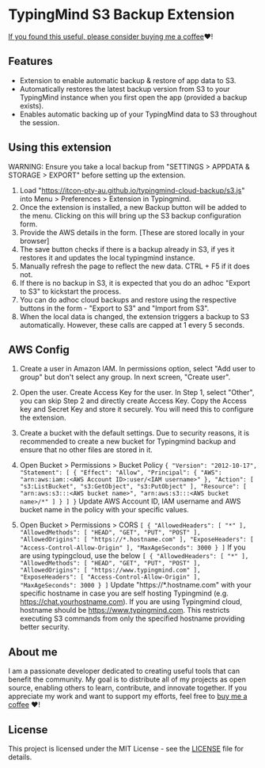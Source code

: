 # TypingMind S3 Backup Extension

[If you found this useful, please consider buying me a coffee](https://buymeacoffee.com/itcon):heart:!

## Features
- Extension to enable automatic backup & restore of app data to S3.
- Automatically restores the latest backup version from S3 to your TypingMind instance when you first open the app (provided a backup exists).
- Enables automatic backing up of your TypingMind data to S3 throughout the session.
  
## Using this extension
WARNING: Ensure you take a local backup from "SETTINGS > APPDATA & STORAGE > EXPORT" before setting up the extension.
1. Load "https://itcon-pty-au.github.io/typingmind-cloud-backup/s3.js" into Menu > Preferences > Extension in Typingmind.
2. Once the extension is installed, a new Backup button will be added to the menu. Clicking on this will bring up the S3 backup configuration form.
3. Provide the AWS details in the form. [These are stored locally in your browser]
4. The save button checks if there is a backup already in S3, if yes it restores it and updates the local typingmind instance.
5. Manually refresh the page to reflect the new data. CTRL + F5 if it does not.
4. If there is no backup in S3, it is expected that you do an adhoc "Export to S3" to kickstart the process.
3. You can do adhoc cloud backups and restore using the respective buttons in the form - "Export to S3" and "Import from S3".
4. When the local data is changed, the extension triggers a backup to S3 automatically. However, these calls are capped at 1 every 5 seconds.

## AWS Config
1. Create a user in Amazon IAM. In permissions option, select "Add user to group" but don't select any group. In next screen, "Create user".
2. Open the user. Create Access Key for the user. In Step 1, select "Other", you can skip Step 2 and directly create Access Key. Copy the Access key and Secret Key and store it securely. You will need this to configure the extension.
3. Create a bucket with the default settings. Due to security reasons, it is recommended to create a new bucket for Typingmind backup and ensure that no other files are stored in it.
4. Open Bucket > Permissions > Bucket Policy
``
{
    "Version": "2012-10-17",
    "Statement": [
        {
            "Effect": "Allow",
            "Principal": {
                "AWS": "arn:aws:iam::<AWS Account ID>:user/<IAM username>"
            },
            "Action": [
                "s3:ListBucket",
                "s3:GetObject",
                "s3:PutObject"
            ],
            "Resource": [
                "arn:aws:s3:::<AWS bucket name>",
                "arn:aws:s3:::<AWS bucket name>/*"
            ]
        }
    ]
}
``
Update AWS Account ID, IAM username and AWS bucket name in the policy with your specific values.

6. Open Bucket > Permissions > CORS
``
[
    {
        "AllowedHeaders": [
            "*"
        ],
        "AllowedMethods": [
            "HEAD",
            "GET",
            "PUT",
            "POST"
        ],
        "AllowedOrigins": [
            "https://*.hostname.com"
        ],
        "ExposeHeaders": [
            "Access-Control-Allow-Origin"
        ],
        "MaxAgeSeconds": 3000
    }
]
``
If you are using typingcloud, use the below
``
[
    {
        "AllowedHeaders": [
            "*"
        ],
        "AllowedMethods": [
            "HEAD",
            "GET",
            "PUT",
            "POST"
        ],
        "AllowedOrigins": [
            "https://www.typingmind.com"
        ],
        "ExposeHeaders": [
            "Access-Control-Allow-Origin"
        ],
        "MaxAgeSeconds": 3000
    }
]
``
Update "https://*.hostname.com" with your specific hostname in case you are self hosting Typingmind (e.g. https://chat.yourhostname.com). If you are using Typingmind cloud, hostname should be https://www.typingmind.com. This restricts executing S3 commands from only the specified hostname providing better security.

## About me
I am a passionate developer dedicated to creating useful tools that can benefit the community. My goal is to distribute all of my projects as open source, enabling others to learn, contribute, and innovate together. If you appreciate my work and want to support my efforts, feel free to [buy me a coffee](https://buymeacoffee.com/itcon) :heart:!

## License
This project is licensed under the MIT License - see the [LICENSE](LICENSE) file for details.
